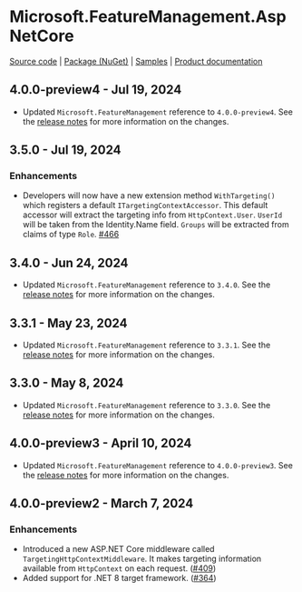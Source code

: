 # Microsoft.FeatureManagement.AspNetCore

[Source code][source_code] | [Package (NuGet)][package] | [Samples][samples] | [Product documentation][docs]

## 4.0.0-preview4 - Jul 19, 2024

* Updated `Microsoft.FeatureManagement` reference to `4.0.0-preview4`. See the [release notes](./Microsoft.Featuremanagement.md) for more information on the changes.

## 3.5.0 - Jul 19, 2024

### Enhancements

* Developers will now have a new extension method `WithTargeting()` which registers a default `ITargetingContextAccessor`. This default accessor will extract the targeting info from `HttpContext.User`. `UserId` will be taken from the Identity.Name field. `Groups` will be extracted from claims of type `Role`. [#466](https://github.com/microsoft/FeatureManagement-Dotnet/pull/466)

## 3.4.0 - Jun 24, 2024

* Updated `Microsoft.FeatureManagement` reference to `3.4.0`. See the [release notes](./Microsoft.Featuremanagement.md) for more information on the changes.

## 3.3.1 - May 23, 2024

* Updated `Microsoft.FeatureManagement` reference to `3.3.1`. See the [release notes](./Microsoft.Featuremanagement.md) for more information on the changes.

## 3.3.0 - May 8, 2024

* Updated `Microsoft.FeatureManagement` reference to `3.3.0`. See the [release notes](./Microsoft.Featuremanagement.md) for more information on the changes.

## 4.0.0-preview3 - April 10, 2024

* Updated `Microsoft.FeatureManagement` reference to `4.0.0-preview3`. See the [release notes](./Microsoft.Featuremanagement.md) for more information on the changes.

## 4.0.0-preview2 - March 7, 2024

### Enhancements

* Introduced a new ASP.NET Core middleware called `TargetingHttpContextMiddleware`. It makes targeting information available from `HttpContext` on each request. ([#409](https://github.com/microsoft/FeatureManagement-Dotnet/issues/409))
* Added support for .NET 8 target framework. ([#364](https://github.com/microsoft/FeatureManagement-Dotnet/issues/364))

<!-- LINKS -->
[docs]: https://github.com/microsoft/FeatureManagement-Dotnet
[package]: https://www.nuget.org/packages/Microsoft.FeatureManagement.AspNetCore
[samples]: https://github.com/microsoft/FeatureManagement-Dotnet/tree/master/examples/FeatureFlagDemo
[source_code]: https://github.com/microsoft/FeatureManagement-Dotnet/tree/master/src/Microsoft.FeatureManagement.AspNetCore